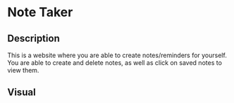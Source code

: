 # Note Taker

## Description 

This is a website where you are able to create notes/reminders for yourself. You are able to create and delete notes, as well as click on saved notes to view them. 


## Visual

